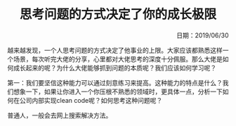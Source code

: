<h1 style="text-align:center">思考问题的方式决定了你的成长极限</h1>
<p align="right">日期：2019/06/30</p>

越来越发现，一个人思考问题的方式决定了他事业的上限。大家应该都熟悉这样一个场景，每次听完大佬的分享，心里都对大佬思考的深度十分佩服。那么大佬是如何成长起来的呢？为什么大佬能够抓到问题的本质呢？我们应该如何学习呢？

第一：我们要坚信这种能力可以通过刻意练习来提高。这种能力的特点是什么？我们想象一下，如果让你进入一个你压根不熟悉的领域时，更具体一点，分析一下如何在公司内部实现clean code呢？如何思考这种问题呢？

普通人，一般会去网上搜索解决方法。


